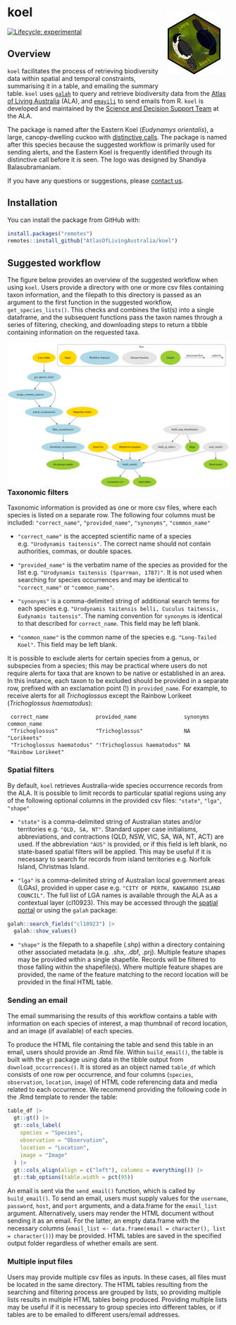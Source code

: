 
<!-- README.md is generated from README.Rmd. Please edit that file -->

# koel <img src="man/figures/koel_female.png" align="right" height="138" style="padding: 20px;" />

<!-- badges: start -->

[![Lifecycle:
experimental](https://img.shields.io/badge/lifecycle-experimental-yellow.svg)](https://www.tidyverse.org/lifecycle/#experimental)
<!-- badges: end -->

## Overview

`koel` facilitates the process of retrieving biodiversity data within
spatial and temporal constraints, summarising it in a table, and
emailing the summary table. `koel` uses
[`galah`](https://galah.ala.org.au) to query and retrieve biodiversity
data from the [Atlas of Living Australia](https://www.ala.org.au) (ALA),
and [`emayili`](https://github.com/datawookie/emayili/) to send emails
from R. `koel` is developed and maintained by the [Science and Decision
Support Team](https://labs.ala.org.au/about.html) at the ALA.

The package is named after the Eastern Koel (*Eudynamys orientalis*), a
large, canopy-dwelling cuckoo with [distinctive
calls](https://xeno-canto.org/explore?query=Eudynamys%20orientalis). The
package is named after this species because the suggested workflow is
primarily used for sending alerts, and the Eastern Koel is frequently
identified through its distinctive call before it is seen. The logo was
designed by Shandiya Balasubramaniam.

If you have any questions or suggestions, please [contact
us](mailto:support@ala.org.au).

## Installation

You can install the package from GitHub with:

``` r
install.packages("remotes")
remotes::install_github("AtlasOfLivingAustralia/koel")
```

## Suggested workflow

The figure below provides an overview of the suggested workflow when
using `koel`. Users provide a directory with one or more csv files
containing taxon information, and the filepath to this directory is
passed as an argument to the first function in the suggested workflow,
`get_species_lists()`. This checks and combines the list(s) into a
single dataframe, and the subsequent functions pass the taxon names
through a series of filtering, checking, and downloading steps to return
a tibble containing information on the requested taxa.

<img src="man/figures/flowchart.svg" align="left"/>

### Taxonomic filters

Taxonomic information is provided as one or more csv files, where each
species is listed on a separate row. The following four columns must be
included: `"correct_name"`, `"provided_name"`, `"synonyms"`,
`"common_name"`

- `"correct_name"` is the accepted scientific name of a species
  e.g. `"Urodynamis taitensis"`. The correct name should not contain
  authorities, commas, or double spaces.

- `"provided_name"` is the verbatim name of the species as provided for
  the list e.g. `"Urodynamis taitensis (Sparrman, 1787)"`. It is not
  used when searching for species occurrences and may be identical to
  `"correct_name"` or `"common_name"`.

- `"synonyms"` is a comma-delimited string of additional search terms
  for each species
  e.g. `"Urodynamis taitensis belli, Cuculus taitensis, Eudynamis taitensis"`.
  The naming convention for `synonyms` is identical to that described
  for `correct_name`. This field may be left blank.

- `"common_name"` is the common name of the species
  e.g. `"Long-Tailed Koel"`. This field may be left blank.

It is possible to exclude alerts for certain species from a genus, or
subspecies from a species; this may be practical where users do not
require alerts for taxa that are known to be native or established in an
area. In this instance, each taxon to be excluded should be provided in
a separate row, prefixed with an exclamation point (!) in
`provided_name`. For example, to receive alerts for all *Trichoglossus*
except the Rainbow Lorikeet (*Trichoglossus haematodus*):

     correct_name               provided_name               synonyms common_name     
     "Trichoglossus"            "Trichoglossus"             NA       "Lorikeets"       
     "Trichoglossus haematodus" "!Trichoglossus haematodus" NA       "Rainbow Lorikeet"

### Spatial filters

By default, `koel` retrieves Australia-wide species occurrence records
from the ALA. It is possible to limit records to particular spatial
regions using any of the following optional columns in the provided csv
files: `"state"`, `"lga"`, `"shape"`

- `"state"` is a comma-delimited string of Australian states and/or
  territories e.g. `"QLD, SA, NT"`. Standard upper case initialisms,
  abbreviations, and contractions (QLD, NSW, VIC, SA, WA, NT, ACT) are
  used. If the abbreviation `"AUS"` is provided, or if this field is
  left blank, no state-based spatial filters will be applied. This may
  be useful if it is necessary to search for records from island
  territories e.g. Norfolk Island, Christmas Island.

- `"lga"` is a comma-delimited string of Australian local government
  areas (LGAs), provided in upper case
  e.g. `"CITY OF PERTH, KANGAROO ISLAND COUNCIL"`. The full list of LGA
  names is available through the ALA as a contextual layer (cl10923).
  This may be accessed through the [spatial
  portal](https://spatial.ala.org.au) or using the `galah` package:

``` r
galah::search_fields("cl10923") |>
  galah::show_values()
```

- `"shape"` is the filepath to a shapefile (.shp) within a directory
  containing other associated metadata (e.g. .shx, .dbf, .prj). Multiple
  feature shapes may be provided within a single shapefile. Records will
  be filtered to those falling within the shapefile(s). Where multiple
  feature shapes are provided, the name of the feature matching to the
  record location will be provided in the final HTML table.

### Sending an email

The email summarising the results of this workflow contains a table with
information on each species of interest, a map thumbnail of record
location, and an image (if available) of each species.

To produce the HTML file containing the table and send this table in an
email, users should provide an .Rmd file. Within `build_email()`, the
table is built with the `gt` package using data in the tibble output
from `download_occurrences()`. It is stored as an object named
`table_df` which consists of one row per occurrence, and four columns
(`species`, `observation`, `location`, `image`) of HTML code referencing
data and media related to each occurrence. We recommend providing the
following code in the .Rmd template to render the table:

``` r
table_df |>
  gt::gt() |>
  gt::cols_label(
    species = "Species",
    observation = "Observation",
    location = "Location",
    image = "Image"
  ) |>
  gt::cols_align(align = c("left"), columns = everything()) |>
  gt::tab_options(table.width = pct(95))
```

An email is sent via the `send_email()` function, which is called by
`build_email()`. To send an email, users must supply values for the
`username`, `password`, `host`, and `port` arguments, and a data.frame
for the `email_list` argument. Alternatively, users may render the HTML
document without sending it as an email. For the latter, an empty
data.frame with the necessary columns
(`email_list <- data.frame(email = character(), list = character())`)
may be provided. HTML tables are saved in the specified output folder
regardless of whether emails are sent.

### Multiple input files

Users may provide multiple csv files as inputs. In these cases, all
files must be located in the same directory. The HTML tables resulting
from the searching and filtering process are grouped by lists, so
providing multiple lists results in multiple HTML tables being produced.
Providing multiple lists may be useful if it is necessary to group
species into different tables, or if tables are to be emailed to
different users/email addresses.
